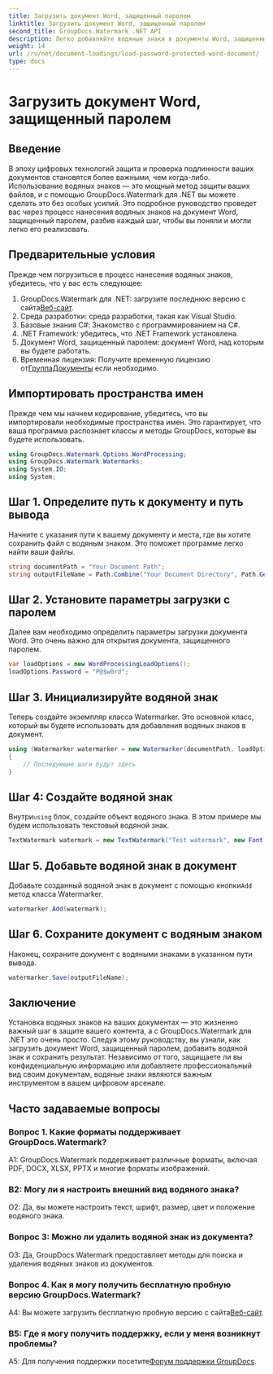 ```yaml
---
title: Загрузить документ Word, защищенный паролем
linktitle: Загрузить документ Word, защищенный паролем
second_title: GroupDocs.Watermark .NET API
description: Легко добавляйте водяные знаки в документы Word, защищенные паролем, с помощью GroupDocs.Watermark для .NET с помощью нашего подробного пошагового руководства.
weight: 14
url: /ru/net/document-loadings/load-password-protected-word-document/
type: docs
---
```

# Загрузить документ Word, защищенный паролем

## Введение
В эпоху цифровых технологий защита и проверка подлинности ваших документов становятся более важными, чем когда-либо. Использование водяных знаков — это мощный метод защиты ваших файлов, и с помощью GroupDocs.Watermark для .NET вы можете сделать это без особых усилий. Это подробное руководство проведет вас через процесс нанесения водяных знаков на документ Word, защищенный паролем, разбив каждый шаг, чтобы вы поняли и могли легко его реализовать.
## Предварительные условия
Прежде чем погрузиться в процесс нанесения водяных знаков, убедитесь, что у вас есть следующее:
1.  GroupDocs.Watermark для .NET: загрузите последнюю версию с сайта[Веб-сайт](https://releases.groupdocs.com/Watermark/net/).
2. Среда разработки: среда разработки, такая как Visual Studio.
3. Базовые знания C#: Знакомство с программированием на C#.
4. .NET Framework: убедитесь, что .NET Framework установлена.
5. Документ Word, защищенный паролем: документ Word, над которым вы будете работать.
6.  Временная лицензия: Получите временную лицензию от[ГруппаДокументы](https://purchase.groupdocs.com/temporary-license/) если необходимо.
## Импортировать пространства имен
Прежде чем мы начнем кодирование, убедитесь, что вы импортировали необходимые пространства имен. Это гарантирует, что ваша программа распознает классы и методы GroupDocs, которые вы будете использовать.
```csharp
using GroupDocs.Watermark.Options.WordProcessing;
using GroupDocs.Watermark.Watermarks;
using System.IO;
using System;
```
## Шаг 1. Определите путь к документу и путь вывода
Начните с указания пути к вашему документу и места, где вы хотите сохранить файл с водяным знаком. Это поможет программе легко найти ваши файлы.
```csharp
string documentPath = "Your Document Path";
string outputFileName = Path.Combine("Your Document Directory", Path.GetFileName(documentPath));
```
## Шаг 2. Установите параметры загрузки с паролем
Далее вам необходимо определить параметры загрузки документа Word. Это очень важно для открытия документа, защищенного паролем.
```csharp
var loadOptions = new WordProcessingLoadOptions();
loadOptions.Password = "P@$w0rd";
```
## Шаг 3. Инициализируйте водяной знак
Теперь создайте экземпляр класса Watermarker. Это основной класс, который вы будете использовать для добавления водяных знаков в документ.
```csharp
using (Watermarker watermarker = new Watermarker(documentPath, loadOptions))
{
    // Последующие шаги будут здесь
}
```
## Шаг 4: Создайте водяной знак
 Внутри`using` блок, создайте объект водяного знака. В этом примере мы будем использовать текстовый водяной знак.
```csharp
TextWatermark watermark = new TextWatermark("Test watermark", new Font("Arial", 12));
```
## Шаг 5. Добавьте водяной знак в документ
Добавьте созданный водяной знак в документ с помощью кнопки`Add` метод класса Watermarker.
```csharp
watermarker.Add(watermark);
```
## Шаг 6. Сохраните документ с водяным знаком
Наконец, сохраните документ с водяными знаками в указанном пути вывода.
```csharp
watermarker.Save(outputFileName);
```
## Заключение
Установка водяных знаков на ваших документах — это жизненно важный шаг в защите вашего контента, а с GroupDocs.Watermark для .NET это очень просто. Следуя этому руководству, вы узнали, как загрузить документ Word, защищенный паролем, добавить водяной знак и сохранить результат. Независимо от того, защищаете ли вы конфиденциальную информацию или добавляете профессиональный вид своим документам, водяные знаки являются важным инструментом в вашем цифровом арсенале.
## Часто задаваемые вопросы
### Вопрос 1. Какие форматы поддерживает GroupDocs.Watermark?
A1: GroupDocs.Watermark поддерживает различные форматы, включая PDF, DOCX, XLSX, PPTX и многие форматы изображений.
### В2: Могу ли я настроить внешний вид водяного знака?
О2: Да, вы можете настроить текст, шрифт, размер, цвет и положение водяного знака.
### Вопрос 3: Можно ли удалить водяной знак из документа?
О3: Да, GroupDocs.Watermark предоставляет методы для поиска и удаления водяных знаков из документов.
### Вопрос 4. Как я могу получить бесплатную пробную версию GroupDocs.Watermark?
 A4: Вы можете загрузить бесплатную пробную версию с сайта[Веб-сайт](https://releases.groupdocs.com/).
### В5: Где я могу получить поддержку, если у меня возникнут проблемы?
 A5: Для получения поддержки посетите[Форум поддержки GroupDocs](https://forum.groupdocs.com/c/watermark/19).